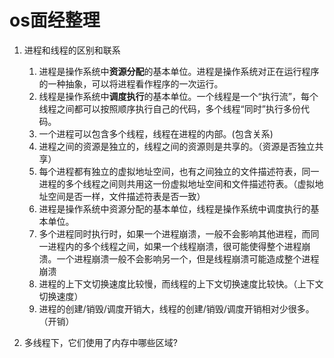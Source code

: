 # os面经整理

1. 进程和线程的区别和联系

   1. 进程是操作系统中**资源分配**的基本单位。进程是操作系统对正在运行程序的一种抽象，可以将进程看作程序的一次运行。
   2. 线程是操作系统中**调度执行**的基本单位。一个线程是一个“执行流”，每个线程之间都可以按照顺序执行自己的代码，多个线程“同时”执行多份代码。
   3. 一个进程可以包含多个线程，线程在进程的内部。(包含关系)
   4. 进程之间的资源是独立的，线程之间的资源则是共享的。（资源是否独立共享）
   5. 每个进程都有独立的虚拟地址空间，也有之间独立的文件描述符表，同一进程的多个线程之间则共用这一份虚拟地址空间和文件描述符表。（虚拟地址空间是否一样，文件描述符表是否一致）
   6. 进程是操作系统中资源分配的基本单位，线程是操作系统中调度执行的基本单位。
   7. 多个进程同时执行时，如果一个进程崩溃，一般不会影响其他进程，而同一进程内的多个线程之间，如果一个线程崩溃，很可能使得整个进程崩溃。一个进程崩溃一般不会影响另一个，但是线程崩溃可能造成整个进程崩溃
   8. 进程的上下文切换速度比较慢，而线程的上下文切换速度比较快。（上下文切换速度）
   9. 进程的创建/销毁/调度开销大，线程的创建/销毁/调度开销相对少很多。（开销）
2. 多线程下，它们使用了内存中哪些区域?

